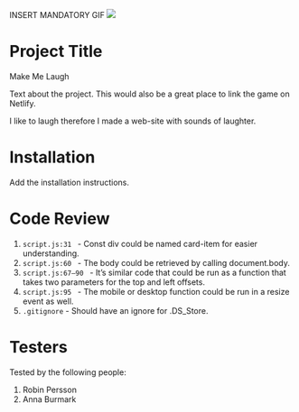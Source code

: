 INSERT MANDATORY GIF
<img src="https://media0.giphy.com/media/AGFelDQ33Djzy/giphy.gif?cid=ecf05e473kfk23wdx4qhp3wome1fkxonc3didi5iebkuxcnx&rid=giphy.gif&ct=g"/>

# Project Title

Make Me Laugh

Text about the project. This would also be a great place to link the game on Netlify.

I like to laugh therefore I made a web-site with sounds of laughter.

# Installation

Add the installation instructions.

# Code Review

1. `script.js:31 ` - Const div could be named card-item for easier understanding.
1. `script.js:60 ` - The body could be retrieved by calling document.body.
1. `script.js:67–90 ` - It’s similar code that could be run as a function that takes two parameters for the top and left offsets. 
1. `script.js:95 ` - The mobile or desktop function could be run in a resize event as well.
1. `.gitignore` - Should have an ignore for .DS_Store.

# Testers

Tested by the following people:

1. Robin Persson
2. Anna Burmark
